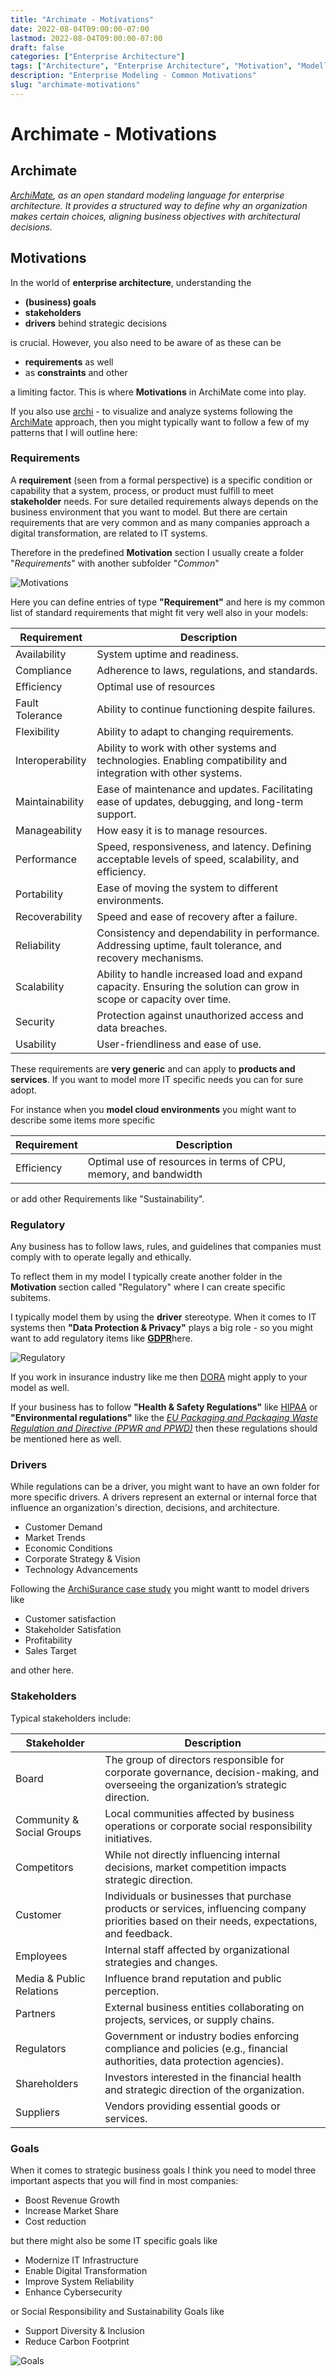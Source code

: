 ```yaml
---
title: "Archimate - Motivations"
date: 2022-08-04T09:00:00-07:00
lastmod: 2022-08-04T09:00:00-07:00
draft: false
categories: ["Enterprise Architecture"]
tags: ["Architecture", "Enterprise Architecture", "Motivation", "Modelling", "archi", "Tools", "Archimate", "IT-Architecture"]
description: "Enterprise Modeling - Common Motivations"
slug: "archimate-motivations"
---
```


# Archimate - Motivations

## Archimate

*[ArchiMate](https://www.opengroup.org/archimate-forum/archimate-overview), as an open standard modeling language for enterprise architecture. It provides a structured way to define why an organization makes certain choices, aligning business objectives with architectural decisions.*

## Motivations

In the world of **enterprise architecture**, understanding the 

- **(business) goals** 
- **stakeholders**
- **drivers** behind strategic decisions 

is crucial. However, you also need to be aware of as these can be 

- **requirements** as well
- as **constraints** and other

a limiting factor. This is where **Motivations** in ArchiMate come into play. 

If you also use [archi](https://www.archimatetool.com/) - to visualize and analyze systems following the [ArchiMate](https://www.opengroup.org/archimate-forum/archimate-overview) approach, then you might typically want to follow a few of my patterns that I will outline here:

### Requirements

A **requirement** (seen from a formal perspective) is a specific condition or capability that a system, process, or product must fulfill to meet **stakeholder** needs. For sure detailed requirements always depends on the business environment that you want to model. But there are certain requirements that are very common and as many companies approach a digital transformation, are related to IT systems.

Therefore in the predefined **Motivation** section I usually create a folder "*Requirements*" with another subfolder "*Common*"

![Motivations](../images/motivations.png)

Here you can define entries of type **"Requirement"** and here is my common list of standard requirements that might fit very well also in your models:

| Requirement       | Description |
|------------------|-------------|
| Availability     | System uptime and readiness. |
| Compliance      | Adherence to laws, regulations, and standards. |
| Efficiency      | Optimal use of resources|
| Fault Tolerance | Ability to continue functioning despite failures. |
| Flexibility     | Ability to adapt to changing requirements. |
| Interoperability | Ability to work with other systems and technologies. Enabling compatibility and integration with other systems. |
| Maintainability | Ease of maintenance and updates. Facilitating ease of updates, debugging, and long-term support. |
| Manageability   | How easy it is to manage resources. |
| Performance     | Speed, responsiveness, and latency. Defining acceptable levels of speed, scalability, and efficiency. |
| Portability     | Ease of moving the system to different environments. |
| Recoverability  | Speed and ease of recovery after a failure. |
| Reliability     | Consistency and dependability in performance. Addressing uptime, fault tolerance, and recovery mechanisms. |
| Scalability     | Ability to handle increased load and expand capacity. Ensuring the solution can grow in scope or capacity over time. |
| Security        | Protection against unauthorized access and data breaches. |
| Usability       | User-friendliness and ease of use. |

These requirements are **very generic** and can apply to **products and services**. If you want to model more IT specific needs you can for sure adopt. 

For instance when you **model cloud environments** you might want to describe some items more specific

| Requirement       | Description |
|------------------|-------------|
|Efficiency|Optimal use of resources in terms of CPU, memory, and bandwidth|

or add other Requirements like "Sustainability".

### Regulatory

Any business has to follow laws, rules, and guidelines that companies must comply with to operate legally and ethically. 

To reflect them in my model I typically create another folder in the  **Motivation** section called "Regulatory" where I can create specific subitems.

I typically model them by using the **driver** stereotype. When it comes to IT systems then **"Data Protection & Privacy"** plays a big role - so you might want to add regulatory items like [**GDPR**](https://gdpr-info.eu/)here.

![Regulatory](../images/regulatory.png)

If you work in insurance industry like me then [DORA](https://www.eiopa.europa.eu/digital-operational-resilience-act-dora_en) might apply to your model as well. 

If your business has to follow **"Health & Safety Regulations"** like [HIPAA](https://www.hhs.gov/hipaa/index.html) or **"Environmental regulations"** like the *[EU Packaging and Packaging Waste Regulation and Directive (PPWR and PPWD)](https://environment.ec.europa.eu/topics/waste-and-recycling/packaging-waste_en)* then these regulations should be mentioned here as well.

### Drivers

While regulations can be a driver, you might want to have an own folder for more specific drivers. A drivers represent an external or internal force that influence an organization's direction, decisions, and architecture.

- Customer Demand
- Market Trends
- Economic Conditions
- Corporate Strategy & Vision
- Technology Advancements

Following the [ArchiSurance case study](https://www.claydesk.com/wp-content/uploads/2019/08/ArchiTool-Case-Study.pdf) you might wantt to model drivers like

 - Customer satisfaction
 - Stakeholder Satisfation
 - Profitability
 - Sales Target
 
 and other here.

### Stakeholders

Typical stakeholders include:

| Stakeholder                 | Description |
|-----------------------------|-------------|
| Board                      | The group of directors responsible for corporate governance, decision-making, and overseeing the organization’s strategic direction. |
| Community & Social Groups  | Local communities affected by business operations or corporate social responsibility initiatives. |
| Competitors                | While not directly influencing internal decisions, market competition impacts strategic direction. |
| Customer                   | Individuals or businesses that purchase products or services, influencing company priorities based on their needs, expectations, and feedback. |
| Employees                  | Internal staff affected by organizational strategies and changes. |
| Media & Public Relations   | Influence brand reputation and public perception. |
| Partners                   | External business entities collaborating on projects, services, or supply chains. |
| Regulators                 | Government or industry bodies enforcing compliance and policies (e.g., financial authorities, data protection agencies). |
| Shareholders               | Investors interested in the financial health and strategic direction of the organization. |
| Suppliers                  | Vendors providing essential goods or services. |

### Goals

When it comes to strategic business goals I think you need to model three important aspects that you will find in most companies:

- Boost Revenue Growth
- Increase Market Share
- Cost reduction

but there might also be some IT specific goals like

- Modernize IT Infrastructure
- Enable Digital Transformation
- Improve System Reliability
- Enhance Cybersecurity

or Social Responsibility and Sustainability Goals like 

- Support Diversity & Inclusion
- Reduce Carbon Footprint

![Goals](../images/goals.png)